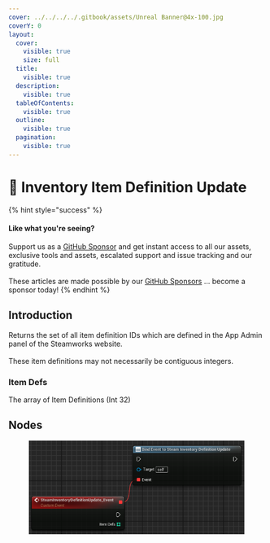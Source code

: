 ```yaml
---
cover: ../../../../.gitbook/assets/Unreal Banner@4x-100.jpg
coverY: 0
layout:
  cover:
    visible: true
    size: full
  title:
    visible: true
  description:
    visible: true
  tableOfContents:
    visible: true
  outline:
    visible: true
  pagination:
    visible: true
---
```


# 🔻 Inventory Item Definition Update

{% hint style="success" %}
#### Like what you're seeing?

Support us as a [GitHub Sponsor](../../../../become-a-sponsor/) and get instant access to all our assets, exclusive tools and assets, escalated support and issue tracking and our gratitude.\
\
These articles are made possible by our [GitHub Sponsors](../../../../become-a-sponsor/) ... become a sponsor today!
{% endhint %}

## Introduction

Returns the set of all item definition IDs which are defined in the App Admin panel of the Steamworks website.\
\
These item definitions may not necessarily be contiguous integers.

### Item Defs

The array of Item Definitions (Int 32)

## Nodes

<figure><img src="../../../../.gitbook/assets/image (13) (1) (1).png" alt=""><figcaption></figcaption></figure>
